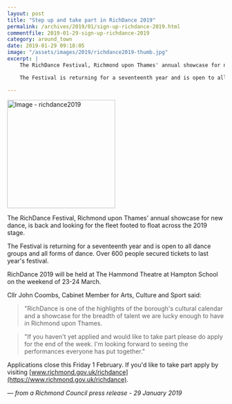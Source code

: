 ```yaml
---
layout: post
title: "Step up and take part in RichDance 2019"
permalink: /archives/2019/01/sign-up-richdance-2019.html
commentfile: 2019-01-29-sign-up-richdance-2019
category: around_town
date: 2019-01-29 09:18:05
image: "/assets/images/2019/richdance2019-thumb.jpg"
excerpt: |
    The RichDance Festival, Richmond upon Thames' annual showcase for new dance, is back and looking for the fleet footed to float across the 2019 stage.

    The Festival is returning for a seventeenth year and is open to all dance groups and all forms of dance. Over 600 people secured tickets to last year's festival.

---
```

<a href="/assets/images/2019/richdance2019.jpg" title="Click for a larger image"><img src="/assets/images/2019/richdance2019-thumb.jpg" width="250" alt="Image - richdance2019"  class="photo right"/></a>

The RichDance Festival, Richmond upon Thames' annual showcase for new dance, is back and looking for the fleet footed to float across the 2019 stage.

The Festival is returning for a seventeenth year and is open to all dance groups and all forms of dance. Over 600 people secured tickets to last year's festival.

RichDance 2019 will be held at The Hammond Theatre at Hampton School on the weekend of 23-24 March.

Cllr John Coombs, Cabinet Member for Arts, Culture and Sport said:

> "RichDance is one of the highlights of the borough's cultural calendar and a showcase for the breadth of talent we are lucky enough to have in Richmond upon Thames.


> "If you haven't yet applied and would like to take part please do apply for the end of the week. I'm looking forward to seeing the performances everyone has put together."


Applications close this Friday 1 February. If you'd like to take part apply by visiting [www.richmond.gov.uk/richdance](https://www.richmond.gov.uk/richdance).


<cite>&mdash; from a Richmond Council press release - 29 January 2019</cite>
